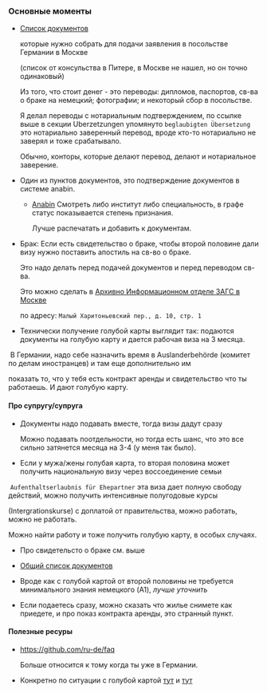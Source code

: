 ### Основные моменты

- [Cписок документов](https://germania.diplo.de/ru-de/vertretungen/gk-stpe/-/1604888)

   которые нужно собрать для подачи заявления в посольстве Германии в Москве
   
   (список от консульства в Питере, в Москве не нашел, но он точно одинаковый)
   
   Из того, что стоит денег - это переводы: дипломов, паспортов, св-ва о браке на немецкий; фотографии; и некоторый сбор в посольстве.
   
   Я делал переводы с нотариальным подтверждением, по ссылке выше в секции Uberzetzungen упомянуто `beglaubigten Übersetzung` это нотариально заверенный перевод, вроде кто-то нотариально не заверял и тоже срабатывало.
   
   Обычно, конторы, которые делают перевод, делают и нотариальное заверение.

- Один из пунктов документов, это подтверждение документов в системе anabin.

  - [Anabin](http://anabin.kmk.org/no_cache/filter/institutionen.html) Смотреть либо институт либо специальность, в графе статус показывается степень признания.
  
    Лучше распечатать и добавить к документам.
    
    
 - Брак: Если есть свидетельство о браке, чтобы второй половине дали визу нужно поставить апостиль на св-во о браке. 
   
   Это надо делать перед подачей документов и перед переводом св-ва.
   
   Это можно сделать в [Архивно Информационном отделе ЗАГС в Mоскве](https://www.mos.ru/zags/function/organizagsupravleniya/arkhivno-informatcionnyi-otdel/)
   
   по адресу:  `Малый Харитоньевский пер., д. 10, стр. 1`
   
   
- Технически получение голубой карты выглядит так: подаются документы на голубую карту и дается рабочая виза на 3 месяца.
  
  В Германии, надо себе назначить время в Auslanderbehörde (комитет по делам иностранцев) и там еще дополнительно им 
  
  показать то, что у тебя есть контракт аренды и свидетельство что ты работаешь. И дают голубую карту.
   
   
#### Про супругу/супруга

- Документы надо подавать вместе, тогда визы дадут сразу

  Можно подавать поотдельности, но тогда есть шанс, что это все сильно затянется месяца на 3-4 (у меня так было).

- Если у мужа/жены голубая карта, то вторая половина может получить национальную визу через воссоединение семьи

  `Aufenthaltserlaubnis für Ehepartner` эта виза дает полную свободу действий, можно получить интенсивные полугодовые курсы 
  
  (Intergrationskurse) с доплатой от правительства, можно работать, можно не работать.
  
  Можно найти работу и тоже получить голубую карту, в особых случаях.
  
- Про свидетельсто о браке см. выше 

- [Общий список документов](https://germania.diplo.de/blob/1611594/1e4a573f7b903cd7c6682c10b1b12ccf/ehegattennachzug-data.pdf)
   
- Вроде как с голубой картой от второй половины не требуется минимального знания немецкого (A1), _лучше уточнить_

- Если подаетесь сразу, можно сказать что жилье снимете как приедете, и про показ контракта аренды, это странный пункт.

 
 #### Полезные ресуры 
 
 - https://github.com/ru-de/faq
 
   Больше относится к тому когда ты уже в Германии.
   
- Конкретно по ситуации с голубой картой [тут](https://github.com/ru-de/faq/blob/master/%D0%9F%D0%BB%D0%B0%D0%BD%20%D0%B4%D0%B5%D0%B9%D1%81%D1%82%D0%B2%D0%B8%D0%B9%20%D0%B4%D0%BB%D1%8F%20%D0%BF%D0%BE%D0%BB%D1%83%D1%87%D0%B8%D0%B2%D1%88%D0%B8%D1%85%20%D0%BE%D1%84%D1%84%D0%B5%D1%80.md) и [тут](https://github.com/ru-de/faq/blob/master/%D0%92%D0%B8%D0%B7%D0%B0.md)
   
   
